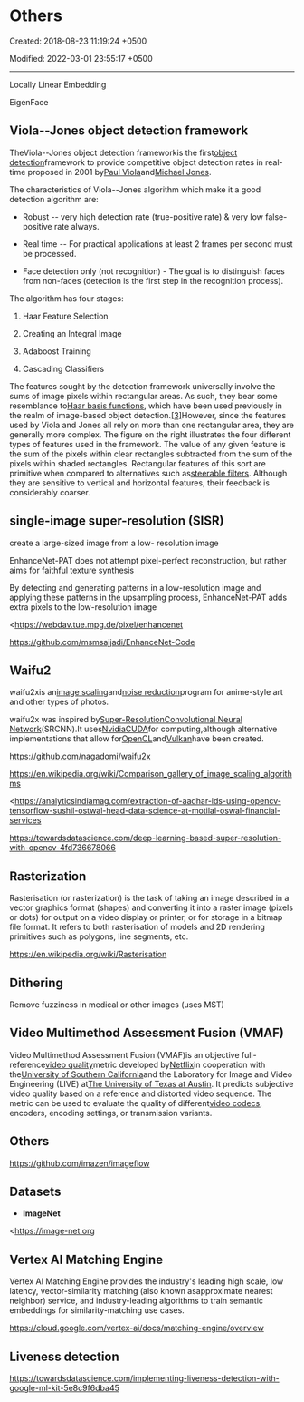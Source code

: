 # Others

Created: 2018-08-23 11:19:24 +0500

Modified: 2022-03-01 23:55:17 +0500

---

Locally Linear Embedding

EigenFace

## Viola--Jones object detection framework

TheViola--Jones object detection frameworkis the first[object detection](https://en.wikipedia.org/wiki/Object_detection)framework to provide competitive object detection rates in real-time proposed in 2001 by[Paul Viola](https://en.wikipedia.org/wiki/Paul_Viola)and[Michael Jones](https://en.wikipedia.org/wiki/Michael_Jones_(scientist)).

The characteristics of Viola--Jones algorithm which make it a good detection algorithm are:
-   Robust -- very high detection rate (true-positive rate) & very low false-positive rate always.
-   Real time -- For practical applications at least 2 frames per second must be processed.

-   Face detection only (not recognition) - The goal is to distinguish faces from non-faces (detection is the first step in the recognition process).

The algorithm has four stages:

1.  Haar Feature Selection

2.  Creating an Integral Image

3.  Adaboost Training

4.  Cascading Classifiers

The features sought by the detection framework universally involve the sums of image pixels within rectangular areas. As such, they bear some resemblance to[Haar basis functions](https://en.wikipedia.org/wiki/Haar-like_feature), which have been used previously in the realm of image-based object detection.[[3]](https://en.wikipedia.org/wiki/Viola%E2%80%93Jones_object_detection_framework#cite_note-3)However, since the features used by Viola and Jones all rely on more than one rectangular area, they are generally more complex. The figure on the right illustrates the four different types of features used in the framework. The value of any given feature is the sum of the pixels within clear rectangles subtracted from the sum of the pixels within shaded rectangles. Rectangular features of this sort are primitive when compared to alternatives such as[steerable filters](https://en.wikipedia.org/wiki/Steerable_filter). Although they are sensitive to vertical and horizontal features, their feedback is considerably coarser.

## single-image super-resolution (SISR)

create a large-sized image from a low- resolution image

EnhanceNet-PAT does not attempt pixel-perfect reconstruction, but rather aims for faithful texture synthesis

By detecting and generating patterns in a low-resolution image and applying these patterns in the upsampling process, EnhanceNet-PAT adds extra pixels to the low-resolution image

<https://webdav.tue.mpg.de/pixel/enhancenet

<https://github.com/msmsajjadi/EnhanceNet-Code>

## Waifu2

waifu2xis an[image scaling](https://en.wikipedia.org/wiki/Image_scaling)and[noise reduction](https://en.wikipedia.org/wiki/Noise_reduction)program for anime-style art and other types of photos.

waifu2x was inspired by[Super-Resolution](https://en.wikipedia.org/wiki/Super-resolution_imaging)[Convolutional Neural Network](https://en.wikipedia.org/wiki/Convolutional_Neural_Network)(SRCNN).It uses[Nvidia](https://en.wikipedia.org/wiki/Nvidia)[CUDA](https://en.wikipedia.org/wiki/CUDA)for computing,although alternative implementations that allow for[OpenCL](https://en.wikipedia.org/wiki/OpenCL)and[Vulkan](https://en.wikipedia.org/wiki/Vulkan_(API))have been created.

<https://github.com/nagadomi/waifu2x>

<https://en.wikipedia.org/wiki/Comparison_gallery_of_image_scaling_algorithms>

<https://analyticsindiamag.com/extraction-of-aadhar-ids-using-opencv-tensorflow-sushil-ostwal-head-data-science-at-motilal-oswal-financial-services

<https://towardsdatascience.com/deep-learning-based-super-resolution-with-opencv-4fd736678066>

## Rasterization

Rasterisation (or rasterization) is the task of taking an image described in a vector graphics format (shapes) and converting it into a raster image (pixels or dots) for output on a video display or printer, or for storage in a bitmap file format. It refers to both rasterisation of models and 2D rendering primitives such as polygons, line segments, etc.

<https://en.wikipedia.org/wiki/Rasterisation>

## Dithering

Remove fuzziness in medical or other images (uses MST)

## Video Multimethod Assessment Fusion (VMAF)

Video Multimethod Assessment Fusion (VMAF)is an objective full-reference[video quality](https://en.wikipedia.org/wiki/Video_quality)metric developed by[Netflix](https://en.wikipedia.org/wiki/Netflix)in cooperation with the[University of Southern California](https://en.wikipedia.org/wiki/University_of_Southern_California)and the Laboratory for Image and Video Engineering (LIVE) at[The University of Texas at Austin](https://en.wikipedia.org/wiki/The_University_of_Texas_at_Austin). It predicts subjective video quality based on a reference and distorted video sequence. The metric can be used to evaluate the quality of different[video codecs](https://en.wikipedia.org/wiki/Video_codec), encoders, encoding settings, or transmission variants.

## Others

<https://github.com/imazen/imageflow>

## Datasets
-   **ImageNet**

<https://image-net.org

## Vertex AI Matching Engine

Vertex AI Matching Engine provides the industry's leading high scale, low latency, vector-similarity matching (also known asapproximate nearest neighbor) service, and industry-leading algorithms to train semantic embeddings for similarity-matching use cases.

<https://cloud.google.com/vertex-ai/docs/matching-engine/overview>

## Liveness detection

<https://towardsdatascience.com/implementing-liveness-detection-with-google-ml-kit-5e8c9f6dba45>
